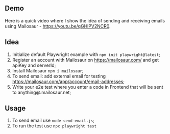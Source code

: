 ## Demo
Here is a quick video where I show the idea of sending and receiving emails using Mailosaur - https://youtu.be/qGHlPV2NCR0.


## Idea
1. Initialize default Playwright example with `npm init playwright@latest`;
2. Register an account with Mailosaur on https://mailosaur.com/ and get apiKey and serverId;
3. Install Mailosaur `npm i mailosaur`;
4. To send email: add external email for testing https://mailosaur.com/app/account/email-addresses;
5. Write your e2e test where you enter a code in Frontend that will be sent to anything@<serverId>.mailosaur.net;

## Usage
1. To send email use `node send-email.js`;
2. To run the test use `npx playwright test`